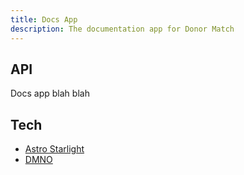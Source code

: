 ```yaml
---
title: Docs App
description: The documentation app for Donor Match
---
```


## API

Docs app blah blah

## Tech

- [Astro Starlight](https://starlight.astro.build/)
- [DMNO](https://dmno.dev/)
